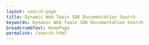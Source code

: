 ```yaml
---
layout: search-page
title: Dynamic Web Twain SDK Documentation Search
keywords: Dynamic Web Twain SDK Documentation Search
breadcrumbText: HomePage
permalink: /search.html
---
```

